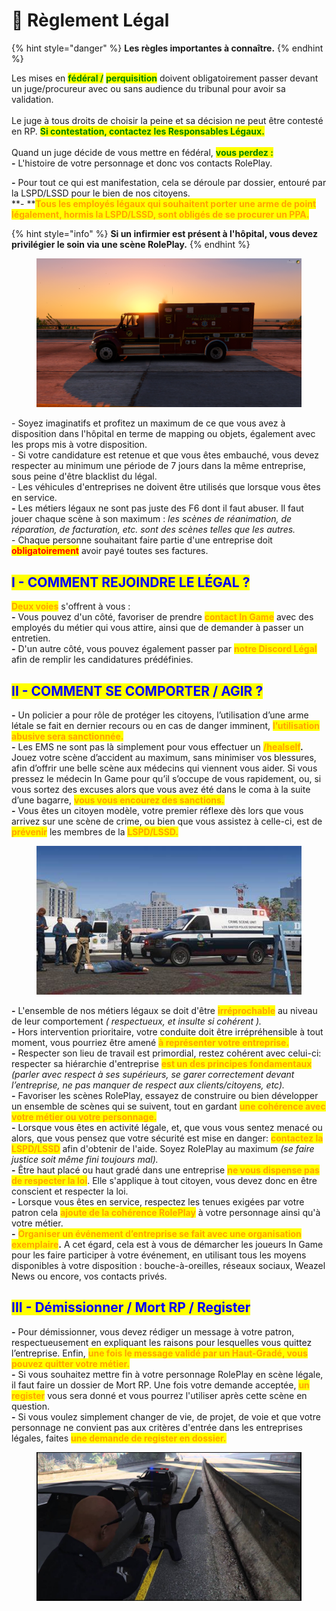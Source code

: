 # 📗 Règlement Légal

{% hint style="danger" %}
**Les règles importantes à connaître.**&#x20;
{% endhint %}

Les mises en <mark style="color:green;">**fédéral /**</mark> <mark style="color:green;">**perquisition**</mark> doivent obligatoirement passer devant un juge/procureur avec ou sans audience du tribunal pour avoir sa validation.\
\
Le juge à tous droits de choisir la peine et sa décision ne peut être contesté en RP. <mark style="color:green;">**Si contestation, contactez les Responsables Légaux.**</mark> \
\
Quand un juge décide de vous mettre en fédéral, <mark style="color:green;">**vous perdez :**</mark>\
**-** L'histoire de votre personnage et donc vos contacts RolePlay.

**-** Pour tout ce qui est manifestation, cela se déroule par dossier, entouré par la LSPD/LSSD pour le bien de nos citoyens. \
**- **<mark style="color:orange;">**Tous les employés légaux qui souhaitent porter une arme de point légalement, hormis la LSPD/LSSD, sont obligés de se procurer un PPA.**</mark>

{% hint style="info" %}
**Si un infirmier est présent à l'hôpital, vous devez privilégier le soin via une scène RolePlay.**&#x20;
{% endhint %}

<figure><img src="../.gitbook/assets/R.png" alt=""><figcaption></figcaption></figure>

\- Soyez imaginatifs et profitez un maximum de ce que vous avez à disposition dans l'hôpital en terme de mapping ou objets, également avec les props mis à votre disposition. \
\- Si votre candidature est retenue et que vous êtes embauché, vous devez respecter au minimum une période de 7 jours dans la même entreprise, sous peine d'être blacklist du légal. \
\- Les véhicules d'entreprises ne doivent être utilisés que lorsque vous êtes en service.\
**-** Les métiers légaux ne sont pas juste des F6 dont il faut abuser. Il faut jouer chaque scène à son maximum : _les scènes de réanimation, de réparation, de facturation, etc. sont des scènes telles que les autres._ \
\- Chaque personne souhaitant faire partie d'une entreprise doit <mark style="color:red;">**obligatoirement**</mark> avoir payé toutes ses factures.

## <mark style="color:blue;">**I - COMMENT REJOINDRE LE LÉGAL ?**</mark>  <a href="#bkmrk-comment-rejoindre-le" id="bkmrk-comment-rejoindre-le"></a>

&#x20;

<mark style="color:orange;">**Deux voies**</mark> s'offrent à vous :\
**-** Vous pouvez d'un côté, favoriser de prendre <mark style="color:orange;">**contact In Game**</mark> avec des employés du métier qui vous attire, ainsi que de demander à passer un entretien.\
**-** D'un autre côté, vous pouvez également passer par <mark style="color:orange;">**notre Discord Légal**</mark> afin de remplir les candidatures prédéfinies.

## <mark style="color:blue;">**II - COMMENT SE COMPORTER / AGIR ?**</mark>  <a href="#bkmrk-comment-ce-comporter" id="bkmrk-comment-ce-comporter"></a>

&#x20;

**-** Un policier a pour rôle de protéger les citoyens, l’utilisation d’une arme létale se fait en dernier recours ou en cas de danger imminent, <mark style="color:orange;">**l’utilisation abusive sera sanctionnée.**</mark>\
**-** Les EMS ne sont pas là simplement pour vous effectuer un <mark style="color:orange;">**/healself**</mark>**.** Jouez votre scène d’accident au maximum, sans minimiser vos blessures, afin d’offrir une belle scène aux médecins qui viennent vous aider. Si vous pressez le médecin In Game pour qu’il s’occupe de vous rapidement, ou, si vous sortez des excuses alors que vous avez été dans le coma à la suite d’une bagarre, <mark style="color:orange;">**vous vous encourez des sanctions.**</mark> \
**-** Vous êtes un citoyen modèle, votre premier réflexe dès lors que vous arrivez sur une scène de crime, ou bien que vous assistez à celle-ci, est de <mark style="color:orange;">**prévenir**</mark> les membres de la <mark style="color:orange;">**LSPD/LSSD.**</mark>&#x20;

<figure><img src="../.gitbook/assets/OIP.jpg" alt=""><figcaption></figcaption></figure>

**-** L'ensemble de nos métiers légaux se doit d'être <mark style="color:orange;">**irréprochable**</mark> au niveau de leur comportement _( respectueux, et insulte si cohérent )._ \
**-** Hors intervention prioritaire, votre conduite doit être irrépréhensible à tout moment, vous pourriez être amené <mark style="color:orange;">**à représenter votre entreprise.**</mark>\
**-** Respecter son lieu de travail est primordial, restez cohérent avec celui-ci: respecter sa hiérarchie d'entreprise <mark style="color:orange;">**est un des principes fondamentaux**</mark> _(parler avec respect à ses supérieurs, se garer correctement devant l’entreprise, ne pas manquer de respect aux clients/citoyens, etc)._\
**-** Favoriser les scènes RolePlay, essayez de construire ou bien développer un ensemble de scènes qui se suivent, tout en gardant <mark style="color:orange;">**une cohérence avec votre métier ou votre personnage.**</mark>\
**-** Lorsque vous êtes en activité légale, et, que vous vous sentez menacé ou alors, que vous pensez que votre sécurité est mise en danger: <mark style="color:orange;">**contactez la LSPD/LSSD**</mark> afin d'obtenir de l'aide. Soyez RolePlay au maximum _(se faire justice soit même fini toujours mal)._\
**-** Être haut placé ou haut gradé dans une entreprise <mark style="color:orange;">**ne vous dispense pas de respecter la loi**</mark>. Elle s'applique à tout citoyen, vous devez donc en être conscient et respecter la loi.\
**-** Lorsque vous êtes en service, respectez les tenues exigées par votre patron cela <mark style="color:orange;">**ajoute de la cohérence RolePlay**</mark> à votre personnage ainsi qu'à votre métier.\
**-** <mark style="color:orange;">**Organiser un événement d’entreprise se fait avec une organisation exemplaire**</mark>**.** A cet égard, cela est à vous de démarcher les joueurs In Game pour les faire participer à votre événement, en utilisant tous les moyens disponibles à votre disposition : bouche-à-oreilles, réseaux sociaux, Weazel News ou encore, vos contacts privés.&#x20;

## <mark style="color:blue;">**III - Démissionner / Mort RP / Register**</mark> <a href="#bkmrk-c2-a0iv-d-c3-a9missionn-c3-a9-2f" id="bkmrk-c2-a0iv-d-c3-a9missionn-c3-a9-2f"></a>

&#x20;

**-** Pour démissionner, vous devez rédiger un message à votre patron, respectueusement en expliquant les raisons pour lesquelles vous quittez l’entreprise. Enfin, <mark style="color:orange;">**une fois le message validé par un Haut-Gradé, vous pouvez quitter votre métier.**</mark>\
**-** Si vous souhaitez mettre fin à votre personnage RolePlay en scène légale, il faut faire un dossier de Mort RP. Une fois votre demande acceptée, <mark style="color:orange;">**un register**</mark> vous sera donné et vous pourrez l'utiliser après cette scène en question. \
**-** Si vous voulez simplement changer de vie, de projet, de voie et que votre personnage ne convient pas aux critères d'entrée dans les entreprises légales, faites <mark style="color:orange;">**une demande de register en dossier.**</mark>&#x20;

<figure><img src="../.gitbook/assets/maxresdefault.jpg" alt=""><figcaption></figcaption></figure>
